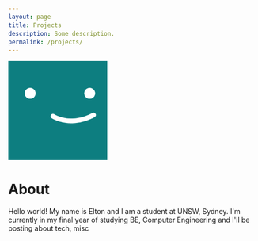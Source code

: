 ```yaml
---
layout: page
title: Projects
description: Some description.
permalink: /projects/
---
```


<img class="img-rounded" src="/assets/img/uploads/profile.png" alt="Thiago Rossener" width="200">

# About

Hello world! My name is Elton and I am a student at UNSW, Sydney. I'm currently in my final year of studying BE, Computer Engineering and I'll be posting about tech, misc
